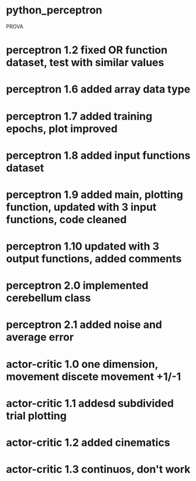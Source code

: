 # python_perceptron
PROVA
# perceptron 1.2 fixed OR function dataset, test with similar values
# perceptron 1.6 added array data type
# perceptron 1.7 added training epochs, plot improved
# perceptron 1.8 added input functions dataset
# perceptron 1.9 added main, plotting function, updated with 3 input functions, code cleaned
# perceptron 1.10 updated with 3 output functions, added comments 
# perceptron 2.0 implemented cerebellum class
# perceptron 2.1 added noise and average error
# actor-critic 1.0 one dimension, movement discete movement +1/-1
# actor-critic 1.1 addesd subdivided trial plotting
# actor-critic 1.2 added cinematics
# actor-critic 1.3 continuos, don't work
